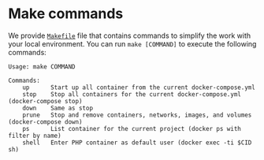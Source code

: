 # Make commands

We provide [`Makefile`](https://github.com/wodby/docker4drupal/blob/5.x/docker.mk) file that contains commands to simplify the work with your local environment. You can run `make [COMMAND]` to execute the following commands:

```
Usage: make COMMAND

Commands:
    up      Start up all container from the current docker-compose.yml 
    stop    Stop all containers for the current docker-compose.yml (docker-compose stop) 
    down    Same as stop
    prune   Stop and remove containers, networks, images, and volumes (docker-compose down)
    ps      List container for the current project (docker ps with filter by name)
    shell   Enter PHP container as default user (docker exec -ti $CID sh)
```
